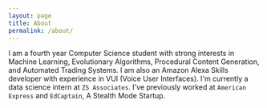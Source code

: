 ```yaml
---
layout: page
title: About
permalink: /about/
---
```

I am a fourth year Computer Science student with strong interests in Machine Learning, Evolutionary Algorithms, Procedural Content Generation, and Automated Trading Systems.
I am also an Amazon Alexa Skills developer with experience in VUI (Voice User Interfaces). 
I'm currently a data science intern at `ZS Associates`. I've previously worked at `American Express` and `EdCaptain`, A Stealth Mode Startup.